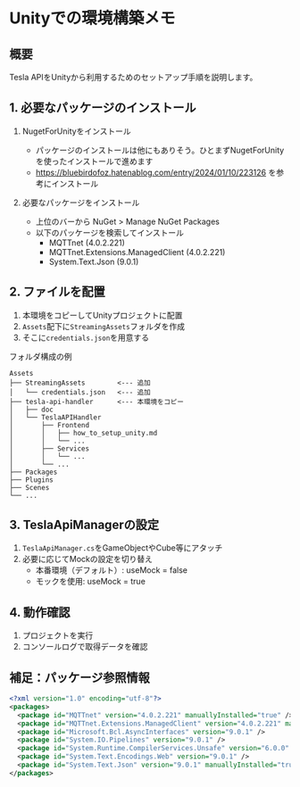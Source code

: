 # Unityでの環境構築メモ

## 概要

Tesla APIをUnityから利用するためのセットアップ手順を説明します。

## 1. 必要なパッケージのインストール

1. NugetForUnityをインストール
   * パッケージのインストールは他にもありそう。ひとまずNugetForUnityを使ったインストールで進めます
   * https://bluebirdofoz.hatenablog.com/entry/2024/01/10/223126 を参考にインストール

2. 必要なパッケージをインストール
   * 上位のバーから NuGet > Manage NuGet Packages
   * 以下のパッケージを検索してインストール
     * MQTTnet (4.0.2.221)
     * MQTTnet.Extensions.ManagedClient (4.0.2.221)
     * System.Text.Json (9.0.1)

## 2. ファイルを配置

1. 本環境をコピーしてUnityプロジェクトに配置
2. `Assets`配下に`StreamingAssets`フォルダを作成
3. そこに`credentials.json`を用意する

フォルダ構成の例

```
Assets
├── StreamingAssets        <--- 追加
│   └── credentials.json   <--- 追加
├── tesla-api-handler      <--- 本環境をコピー
│   ├── doc
│   └── TeslaAPIHandler
│       ├── Frontend
│       │   ├── how_to_setup_unity.md
│       │   └── ...
│       ├── Services
│       │   └── ...
│       └── ...
├── Packages
├── Plugins
├── Scenes
└── ...
```

## 3. TeslaApiManagerの設定

1. `TeslaApiManager.cs`をGameObjectやCube等にアタッチ
2. 必要に応じてMockの設定を切り替え
   * 本番環境（デフォルト）: useMock = false
   * モックを使用: useMock = true

## 4. 動作確認

1. プロジェクトを実行
2. コンソールログで取得データを確認

## 補足：パッケージ参照情報

```xml
<?xml version="1.0" encoding="utf-8"?>
<packages>
  <package id="MQTTnet" version="4.0.2.221" manuallyInstalled="true" />
  <package id="MQTTnet.Extensions.ManagedClient" version="4.0.2.221" manuallyInstalled="true" />
  <package id="Microsoft.Bcl.AsyncInterfaces" version="9.0.1" />
  <package id="System.IO.Pipelines" version="9.0.1" />
  <package id="System.Runtime.CompilerServices.Unsafe" version="6.0.0" />
  <package id="System.Text.Encodings.Web" version="9.0.1" />
  <package id="System.Text.Json" version="9.0.1" manuallyInstalled="true" />
</packages>
```
